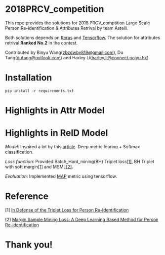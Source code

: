 # 2018PRCV_competition

This repo provides the solutions for 2018 PRCV_comptition Large Scale Person Re-identification & Attributes Retrival by team Astelli.   

Both solutions depends on <a href='https://github.com/keras-team/keras'>Keras</a> and <a href='https://github.com/tensorflow/tensorflow'>Tensorflow</a>. The solution for attributes retrival **Ranked No.2** in the contest.

Contributed by Binyu Wang(zbzdwby819@gmail.com), Du Tang(dutang@outlook.com) and Harley Li(harley.li@connect.polyu.hk).


# Installation

``pip install -r requirements.txt``


# Highlights in Attr Model



# Highlights in ReID Model

*Model*: Inspired a lot by this <a href='https://zhuanlan.zhihu.com/p/40514536'>article</a>. Deep metric learing + Softmax classification.

*Loss function*: Provided Batch_Hard_mining(BH) Triplet loss<a href='https://arxiv.org/abs/1703.07737'>[1]</a>, BH Triplet with soft margin<a href='https://arxiv.org/abs/1703.07737'>[1]</a> and MSML<a href='https://arxiv.org/abs/1710.00478'>[2]</a>.

*Evaluation*: Implemented <a href='https://www.wikiwand.com/en/Evaluation_measures_(information_retrieval)'>MAP</a> metric using tensorflow.


# Reference

[1] <a href='https://arxiv.org/abs/1703.07737'>In Defense of the Triplet Loss for Person Re-Identification</a>

[2] <a href='https://arxiv.org/abs/1710.00478'>Margin Sample Mining Loss: A Deep Learning Based Method for Person Re-identification</a>


# Thank you!
